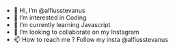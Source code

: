- 👋 Hi, I’m @alfiusstevanus
- 👀 I’m interested in Coding
- 🌱 I’m currently learning Javascript
- 💞️ I’m looking to collaborate on my Instagram
- 📫 How to reach me ? Follow my insta @alfiusstevanus

<!---
alfiusstevanus/alfiusstevanus is a ✨ special ✨ repository because its `README.md` (this file) appears on your GitHub profile.
You can click the Preview link to take a look at your changes.
--->
